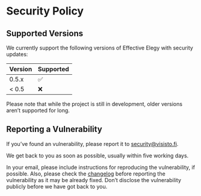 # Security Policy

## Supported Versions

We currently support the following versions of Effective Elegy with security
updates:

| Version | Supported          |
| ------- | ------------------ |
| 0.5.x   | :white_check_mark: |
| < 0.5   | :x:                |

Please note that while the project is still in development, older versions
aren’t supported for long.

## Reporting a Vulnerability

If you’ve found an vulnerability, please report it to security@visisto.fi.

We get back to you as soon as possible, usually within five working days.

In your email, please include instructions for reproducing the vulnerability,
if possible. Also, please check the
[changelog](https://github.com/anttikivi/effective-elegy/blob/develop/CHANGELOG.md)
before reporting the vulnerability as it may be already fixed. Don’t disclose
the vulnerability publicly before we have got back to you.
